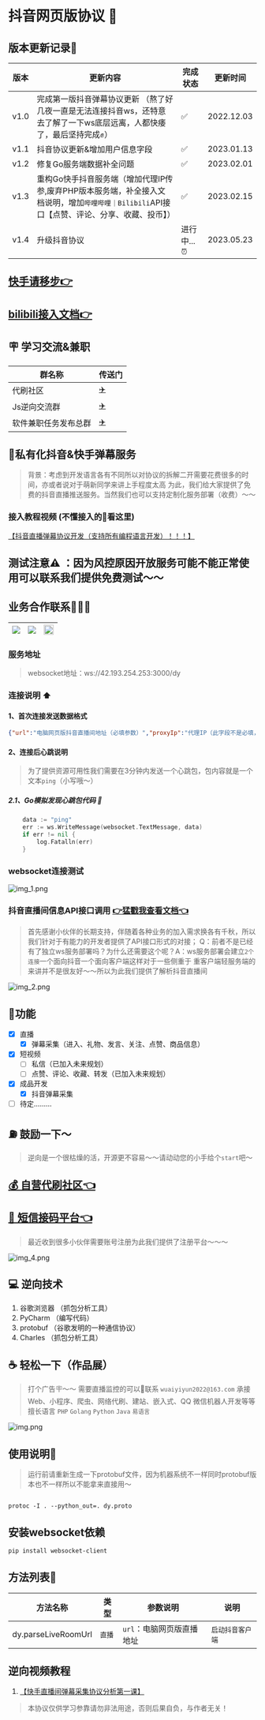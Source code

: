 # 抖音网页版协议 👋
## 版本更新记录📝
| 版本   | 更新内容                                                                             | 完成状态     | 更新时间       |
|------|---------------------------------------------------------------------------------------|----------|------------|
| v1.0 | 完成第一版抖音弹幕协议更新 （熬了好几夜一直是无法连接抖音ws，还特意去了解了一下ws底层远离，人都快痿了，最后坚持完成✊）            | ✅        | 2022.12.03 |
| v1.1 | 抖音协议更新&增加用户信息字段                                                                      | ✅        | 2023.01.13 |
| v1.2 | 修复Go服务端数据补全问题                                                                         | ✅        | 2023.02.01 |
| v1.3 | 重构Go快手抖音服务端（增加代理IP传参,废弃PHP版本服务端，补全接入文档说明，增加`哔哩哔哩｜Bilibili`API接口【点赞、评论、分享、收藏、投币】）    | ✅        | 2023.02.15 |
| v1.4 | 升级抖音协议                                                                              | 进行中... ⏰ | 2023.05.23|

## [快手请移步👉](https://github.com/YunzhiYike/kuaishou-live)

## [bilibili接入文档👉](https://github.com/YunzhiYike/bilibili-openAPi)

## 🪧 学习交流&兼职
| 群名称    | 传送门                                       |
|--------|-------------------------------------------|
| 代刷社区| [✈️](https://t.me/+RqiGy8UPvF82Mjgx)  |
| Js逆向交流群| [✈️](https://t.me/+vXOgs2SEJW4wZjAx)      |
| 软件兼职任务发布总群| [✈️](https://t.me/+DQheyY3sEEg0OWVh)      |

## 🧪私有化抖音&快手弹幕服务
> 背景：考虑到开发语言各有不同所以对协议的拆解二开需要花费很多的时间，亦或者说对于萌新同学来讲上手程度太高
> 为此，我们给大家提供了免费的抖音直播推送服务。当然我们也可以支持定制化服务部署（收费）～～

### 接入教程视频 (不懂接入的👀看这里)
[【抖音直播弹幕协议开发（支持所有编程语言开发）！！！】]( https://www.bilibili.com/video/BV1nK411z7uh/?share_source=copy_web&vd_source=71e28910aae780b1b2052c3052b8a2e8)

## 测试注意⚠ ：因为风控原因开放服务可能不能正常使用可以️联系我们提供免费测试～～ 

## 业务合作联系🍺🍺🍺
<img src="img_5.png" >| <img src="img_6.png" > |<img src="img_7.png" width=100%>
---|---------------------------------|----

### 服务地址
> websocket地址：ws://42.193.254.253:3000/dy

### 连接说明 ⬆️
#### 1、首次连接发送数据格式
```json
{"url":"电脑网页版抖音直播间地址（必填参数）","proxyIp":"代理IP（此字段不是必填，不填则走原服务器IP）"}
```
#### 2、连接后心跳说明
>为了提供资源可用性我们需要在3分钟内发送一个心跳包，包内容就是一个文本`ping`（小写哦～）
##### 2.1、Go模拟发现心跳包代码 🌰
```go
    data := "ping"
    err := ws.WriteMessage(websocket.TextMessage, data)
    if err != nil {
        log.Fatalln(err)
    }
```

### websocket连接测试
![img_1.png](img_1.png)

### 抖音直播间信息API接口调用 [👉猛戳我查看文档👈](https://console-docs.apipost.cn/preview/bdf25a21bc341bab/3dfc2f784646d7f7?target_id=d187f738-7580-46b1-b804-013d611f6cc8)
> 首先感谢小伙伴的长期支持，伴随着各种业务的加入需求换各有千秋，所以我们针对于有能力的开发者提供了API接口形式的对接；
> Q：前者不是已经有了独立ws服务部署吗？为什么还需要这个呢？A：ws服务部署会建立`2个连接`一个面向抖音一个面向客户端这样对于一些侧重于
> 重客户端轻服务端的来讲并不是很友好～～所以为此我们提供了解析抖音直播间

![img_2.png](img_2.png)

## 🐂功能
- [X] 直播
  - [X] 弹幕采集（进入、礼物、发言、关注、点赞、商品信息）
- [X] 短视频
  - [ ] 私信（已加入未来规划）
  - [ ] 点赞、评论、收藏、转发（已加入未来规划）
- [X] 成品开发
  - [X] 抖音弹幕采集
- [ ] 待定.........

## ⛽️ 鼓励一下～
> 逆向是一个很枯燥的活，开源更不容易～～请动动您的小手给个`start`吧～

## [💰 自营代刷社区👈](http://99.mmvp.ga)
## [🍭 短信接码平台👈](http://openapi.mmvp.ga)
> 最近收到很多小伙伴需要账号注册为此我们提供了注册平台～～～

![img_4.png](img_4.png)

## 💻 逆向技术
1. 谷歌浏览器 （抓包分析工具）
2. PyCharm  （编写代码）
3. protobuf （谷歌发明的一种通信协议）
4. Charles （抓包分析工具）

## ☕️ 轻松一下（作品展）
> 打个广告🪧～～ 需要直播监控的可以📮联系 `wuaiyiyun2022@163.com`
> 承接 Web、小程序、爬虫、网络代刷、建站、嵌入式、QQ 微信机器人开发等等 
> 擅长语言 `PHP` `Golang` `Python` `Java` `易语言`

![img.png](img.png)

## 使用说明📖
> 运行前请重新生成一下protobuf文件，因为机器系统不一样同时protobuf版本也不一样所以不能拿来直接用～
```shell

protoc -I . --python_out=. dy.proto

```

## 安装websocket依赖
```bash
pip install websocket-client
```

## 方法列表🚗
| 方法名称                | 类型       | 参数说明                                    | 说明        |
|---------------------|----------|-----------------------------------------|-----------|
| dy.parseLiveRoomUrl | `直播` | `url`：电脑网页版直播地址  | `启动抖音客户端` |


## 逆向视频教程
1. [【快手直播间弹幕采集协议分析第一课】](https://www.bilibili.com/video/BV1ZR4y1o7Ab/?share_source=copy_web&vd_source=71e28910aae780b1b2052c3052b8a2e8) 

> 本协议仅供学习参靠请勿非法用途，否则后果自负，与作者无关！

